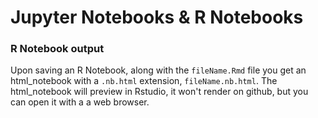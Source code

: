 # Jupyter Notebooks & R Notebooks
### R Notebook output

Upon saving an R Notebook, along with the `fileName.Rmd` file you get an html_notebook with a `.nb.html` extension, `fileName.nb.html`. The html_notebook will preview in Rstudio, it won't render on github, but you can open it with a a web browser.
